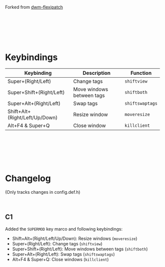 Forked from [dwm-flexipatch](https://github.com/bakkeby/dwm-flexipatch)





<br><br><br><br><br>





# Keybindings
| Keybinding                     | Description               | Function        |
| ------------------------------ | ------------------------- | --------------- |
| Super+(Right/Left)             | Change tags               | `shiftview`     |
| Super+Shift+(Right/Left)       | Move windows between tags | `shiftboth`     |
| Super+Alt+(Right/Left)         | Swap tags                 | `shiftswaptags` |
| Shift+Alt+(Right/Left/Up/Down) | Resize window             | `moveresize`    |
| Alt+F4 & Super+Q               | Close window              | `killclient`    |




<br><br><br><br><br>



# Changelog
(Only tracks changes in config.def.h)

<br>

## C1
Added the `SUPERMOD` key marco and following keybindings:
- Shift+Alt+(Right/Left/Up/Down): Resize windows (`moveresize`)
- Super+(Right/Left): Change tags (`shiftview`)
- Super+Shift+(Right/Left): Move windows between tags (`shiftboth`)
- Super+Alt+(Right/Left): Swap tags (`shiftswaptags`)
- Alt+F4 & Super+Q: Close windows (`killclient`)